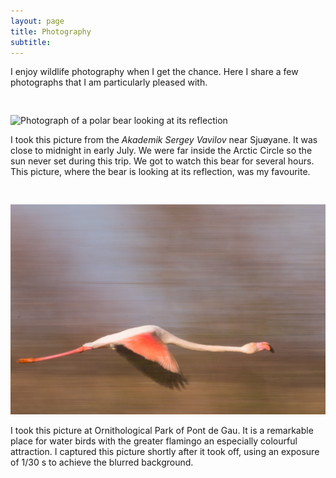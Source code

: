 ```yaml
---
layout: page
title: Photography
subtitle: 
---
```


I enjoy wildlife photography when I get the chance. Here I share a few photographs that I am particularly pleased with.

<img style="float: center; padding: 30px 0px 0px 0px;" width="600" src="https://github.com/markgpritchard/markgpritchard.github.io/blob/master/assets/img/Polarbear.jpg?raw=true" alt="Photograph of a polar bear looking at its reflection"/>

I took this picture from the _Akademik Sergey Vavilov_ near Sjuøyane. It was close to midnight in early July. We were far inside the Arctic Circle so the sun never set during this trip. We got to watch this bear for several hours. This picture, where the bear is looking at its reflection, was my favourite. 

<img style="float: center; padding: 30px 0px 0px 0px;" width="600" src="https://github.com/markgpritchard/markgpritchard.github.io/blob/master/assets/img/flamingo.jpg?raw=true" alt="Photograph of a flamingo flying"/>

I took this picture at Ornithological Park of Pont de Gau. It is a remarkable place for water birds with the greater flamingo an especially colourful attraction. I captured this picture shortly after it took off, using an exposure of 1/30 s to achieve the blurred background.